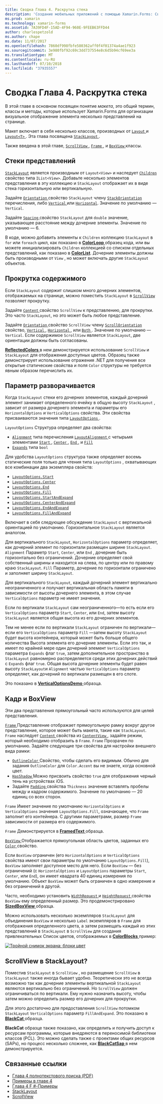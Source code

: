 ```yaml
---
title: Сводка Глава 4. Раскрутка стека
description: 'Создание мобильных приложений с помощью Xamarin.Forms: Сводка Глава 4. Раскрутка стека'
ms.prod: xamarin
ms.technology: xamarin-forms
ms.assetid: 7A39FD4F-15AD-4F94-960E-9FEEB63FFD44
author: charlespetzold
ms.author: chape
ms.date: 11/07/2017
ms.openlocfilehash: 7860df998fbfe580362aff0f4f01374a4ae1f923
ms.sourcegitcommit: 3e980fbf92c69c3dd737554e8c6d5b94cf69ee3a
ms.translationtype: MT
ms.contentlocale: ru-RU
ms.lasthandoff: 07/10/2018
ms.locfileid: "37935557"
---
```

# <a name="summary-of-chapter-4-scrolling-the-stack"></a>Сводка Глава 4. Раскрутка стека

В этой главе в основном посвящен понятие *макета*, это общий термин, классы и методы, которые использует Xamarin.Forms для организации визуальное отображение элемента несколько представлений на странице.

Макет включает в себя несколько классов, производных от [ `Layout` ](https://developer.xamarin.com/api/type/Xamarin.Forms.Layout/) и [ `Layout<T>` ](https://developer.xamarin.com/api/type/Xamarin.Forms.Layout%3CT%3E/). Эта глава посвящена [ `StackLayout` ](https://developer.xamarin.com/api/type/Xamarin.Forms.StackLayout/).

Также введена в этой главе, [ `ScrollView` ](https://developer.xamarin.com/api/type/Xamarin.Forms.ScrollView/), [ `Frame` ](https://developer.xamarin.com/api/type/Xamarin.Forms.Frame/), и [ `BoxView` ](https://developer.xamarin.com/api/type/Xamarin.Forms.BoxView/) классы.

## <a name="stacks-of-views"></a>Стеки представлений

[`StackLayout`](https://developer.xamarin.com/api/type/Xamarin.Forms.StackLayout/) является производным от `Layout<View>` и наследует [ `Children` ](https://developer.xamarin.com/api/type/Xamarin.Forms.Layout%3CT%3E/) свойство типа `IList<View>`. Добавьте несколько элементов представления в эту коллекцию и `StackLayout` отображает их в виде стека горизонтальную или вертикальную.

Задайте [ `Orientation` ](xref:Xamarin.Forms.StackLayout.Orientation) свойство `StackLayout` члену [ `StackOrientation` ](xref:Xamarin.Forms.StackOrientation) перечисления, либо [ `Vertical` ](xref:Xamarin.Forms.StackOrientation.Vertical) или [ `Horizontal`](xref:Xamarin.Forms.StackOrientation.Horizontal). Значение по умолчанию — `Vertical`.

Задайте [ `Spacing` ](https://developer.xamarin.com/api/property/Xamarin.Forms.StackLayout.Spacing/) свойство `StackLayout` для `double` значение, указывающее расстояние между дочерние элементы. Значение по умолчанию — 6.

В коде, можно добавить элементы к `Children` коллекцию `StackLayout` в `for` или `foreach` цикл, как показано в [ **ColorLoop** ](https://github.com/xamarin/xamarin-forms-book-samples/tree/master/Chapter04/ColorLoop) образец кода, или вы можете инициализировать `Children` коллекцией со списком отдельных представлений, как показано в [ **ColorList**](https://github.com/xamarin/xamarin-forms-book-samples/tree/master/Chapter04/ColorList). Дочерние элементы должны быть производными от `View` , но может включать другие `StackLayout` объектов.

## <a name="scrolling-content"></a>Прокрутка содержимого

Если `StackLayout` содержит слишком много дочерних элементов, отображаемых на странице, можно поместить `StackLayout` в [ `ScrollView` ](https://developer.xamarin.com/api/type/Xamarin.Forms.ScrollView/) позволяет прокрутку.

Задайте [ `Content` ](https://developer.xamarin.com/api/property/Xamarin.Forms.ScrollView.Content/) свойство `ScrollView` к представлению, для прокрутки. Это часто `StackLayout`, но это может быть любое представление.

Задайте [ `Orientation` ](xref:Xamarin.Forms.ScrollView.Orientation) свойство `ScrollView` члену [ `ScrollOrientation` ](xref:Xamarin.Forms.ScrollOrientation) свойство, [ `Vertical` ](xref:Xamarin.Forms.ScrollOrientation.Vertical), [ `Horizontal` ](xref:Xamarin.Forms.ScrollOrientation.Horizontal), или [ `Both` ](xref:Xamarin.Forms.ScrollOrientation.Both). Значение по умолчанию — `Vertical`. Если содержимое `ScrollView` является `StackLayout`, две ориентации должны быть согласованы.

[ **ReflectedColors** ](https://github.com/xamarin/xamarin-forms-book-samples/tree/master/Chapter04/ReflectedColors) в нем демонстрируется использование `ScrollView` и `StackLayout` для отображения доступных цветов. Образец также демонстрирует использование отражения .NET для получения все открытые статические свойства и поля `Color` структуры не требуется явным образом перечислить их.

## <a name="the-expands-option"></a>Параметр разворачивается

Когда `StackLayout` стеки его дочерних элементов, каждый дочерний элемент занимает определенного ячейку в общую высоту `StackLayout` , зависит от размера дочернего элемента и параметры его `HorizontalOptions` и `VerticalOptions` свойства. Эти свойства присваиваются значения типа [ `LayoutOptions` ](http://developer.xamstage.com/api/type/Xamarin.Forms.LayoutOptions/).

`LayoutOptions` Структура определяет два свойства:

- [`Alignment`](xref:Xamarin.Forms.LayoutOptions.Alignment) типа перечисления [ `LayoutAlignment` ](xref:Xamarin.Forms.LayoutAlignment) с четырьмя элементами [ `Start` ](xref:Xamarin.Forms.LayoutAlignment.Start), [ `Center` ](xref:Xamarin.Forms.LayoutAlignment.Center), [ `End` ](xref:Xamarin.Forms.LayoutAlignment.End), и [`Fill`](xref:Xamarin.Forms.LayoutAlignment.Fill)
- [`Expands`](xref:Xamarin.Forms.LayoutOptions.Expands) типа `bool`

Для удобства `LayoutOptions` структура также определяет восемь статические поля только для чтения типа `LayoutOptions` , охватывающих все комбинации два экземпляра свойств:

- [`LayoutOptions.Start`](https://developer.xamarin.com/api/field/Xamarin.Forms.LayoutOptions.Start/)
- [`LayoutOptions.Center`](https://developer.xamarin.com/api/field/Xamarin.Forms.LayoutOptions.Center/)
- [`LayoutOptions.End`](https://developer.xamarin.com/api/field/Xamarin.Forms.LayoutOptions.End/)
- [`LayoutOptions.Fill`](https://developer.xamarin.com/api/field/Xamarin.Forms.LayoutOptions.Fill/)
- [`LayoutOptions.StartAndExpand`](https://developer.xamarin.com/api/field/Xamarin.Forms.LayoutOptions.StartAndExpand/)
- [`LayoutOptions.CenterAndExpand`](https://developer.xamarin.com/api/field/Xamarin.Forms.LayoutOptions.CenterAndExpand/)
- [`LayoutOptions.EndAndExpand`](https://developer.xamarin.com/api/field/Xamarin.Forms.LayoutOptions.EndAndExpand/)
- [`LayoutOptions.FillAndExpand`](https://developer.xamarin.com/api/field/Xamarin.Forms.LayoutOptions.FillAndExpand/)

Включает в себя следующее обсуждение `StackLayout` с вертикальной ориентацией по умолчанию. Горизонтальное `StackLayout` является аналогом.

Для вертикального `StackLayout`, `HorizontalOptions` параметр определяет, как дочерний элемент по горизонтали размещен ширине `StackLayout`. `Alignment` Параметр `Start`, `Center`, или `End` , дочерние быть горизонтально без ограничений. Дочерние определяет свой собственный ширины и находится на слева, по центру или по правому краю `StackLayout`. `Fill` Параметр, дочерние по горизонтали ограничено и заполняет ширину `StackLayout`.

Для вертикального `StackLayout`, каждый дочерний элемент вертикально неограниченного и получает вертикальная область памяти в зависимости от высоты дочернего элемента, в этом случае `VerticalOptions` параметр не имеет значения.

Если по вертикали `StackLayout` сам неограниченного&mdash;то есть если его `VerticalOptions` параметр `Start`, `Center`, или `End`, затем высоту `StackLayout` является общая высота из его дочерних элементов.

Тем не менее если по вертикали `StackLayout` ограничен по вертикали&mdash;если его `VerticalOptions` параметр `Fill` &mdash;затем высоту `StackLayout` будет высота контейнера, который может быть больше общего количества Высота элемента его дочерние элементы. Если это так, и имеет по крайней мере один дочерний элемент `VerticalOptions` параметра `Expands` флаг `true`, затем дополнительное пространство в `StackLayout` равномерно распределяется среди этих дочерних действий с `Expands` флаг `true`. Общая высота дочерние элементы будет равен высоту `StackLayout`и `Alignment` частью `VerticalOptions` параметр определяет, как дочерний по вертикали размещен в его слоте.

Это показано в [ **VerticalOptionsDemo** ](https://github.com/xamarin/xamarin-forms-book-samples/tree/master/Chapter04/VerticalOptionsDemo) образца.

## <a name="frame-and-boxview"></a>Кадр и BoxView

Эти два представления прямоугольный часто используются для целей представления.

[ `Frame` ](https://developer.xamarin.com/api/type/Xamarin.Forms.Frame/) Представление отображает прямоугольную рамку вокруг другое представление, которое может быть макета, такие как `StackLayout`. `Frame` наследует [ `Content` ](https://developer.xamarin.com/api/property/Xamarin.Forms.ContentView.Content/) свойства из [ `ContentView` ](https://developer.xamarin.com/api/type/Xamarin.Forms.ContentView/) , задайте режим, который необходимо отобразить в `Frame`. `Frame` Прозрачен по умолчанию. Задайте следующие три свойства для настройки внешнего вида рамки:

- [ `OutlineColor` ](https://developer.xamarin.com/api/property/Xamarin.Forms.Frame.OutlineColor/) Свойство, чтобы сделать его видимым. Обычно для задания `OutlineColor` для `Color.Accent` вы не знаете, когда основной цвет.
- [ `HasShadow` ](https://developer.xamarin.com/api/property/Xamarin.Forms.Frame.HasShadow/) Можно присвоить свойство `true` для отображения черный тень на устройствах iOS.
- Задайте [ `Padding` ](https://developer.xamarin.com/api/property/Xamarin.Forms.Layout.Padding/) свойства `Thickness` значение вставлять пробелы между и кадром содержимого. Значение по умолчанию — 20 единиц со всех сторон.

`Frame` Имеет значение по умолчанию `HorizontalOptions` и `VerticalOptions` значения `LayoutOptions.Fill`, означающее, что `Frame` заполнит его контейнера. С другими параметрами, размер `Frame` зависимости от размера его содержимого.

`Frame` Демонстрируется в [ **FramedText** ](https://github.com/xamarin/xamarin-forms-book-samples/tree/master/Chapter04/FramedText) образца.

[ `BoxView` ](https://developer.xamarin.com/api/type/Xamarin.Forms.BoxView/) Отображается прямоугольная область цветов, заданных его [ `Color` ](https://developer.xamarin.com/api/property/Xamarin.Forms.BoxView.Color/) свойство.

Если `BoxView` ограничен (его `HorizontalOptions` и `VerticalOptions` свойства имеют свои параметры по умолчанию `LayoutOptions.Fill`), `BoxView` заполняет доступное место для него. Если `BoxView` — без ограничений (с `HorizontalOptions` и `LayoutOptions` параметры `Start`, `Center`, или `End`), он имеет квадрата 40 единиц измерения по умолчанию. Объект `BoxView` может быть ограничен в одно измерение и без ограничений в другой.

Часто, необходимо установить [ `WidthRequest` ](https://developer.xamarin.com/api/property/Xamarin.Forms.VisualElement.WidthRequest/) и [ `HeightRequest` ](https://developer.xamarin.com/api/property/Xamarin.Forms.VisualElement.HeightRequest/) свойства `BoxView` ему определенный размер. Это продемонстрировано [ **SizedBoxView** ](https://github.com/xamarin/xamarin-forms-book-samples/tree/master/Chapter04/SizedBoxView) образца.

Можно использовать несколько экземпляров `StackLayout` для объединения `BoxView` и несколько `Label` экземпляров в `Frame` для отображения определенного цвета, а затем размещать каждый из этих представлений в `StackLayout` в `ScrollView` для создания привлекательных Список цветов, отображаемых в [ **ColorBlocks** ](https://github.com/xamarin/xamarin-forms-book-samples/tree/master/Chapter04/ColorBlocks) пример:

[![Тройной снимок экрана: блоки цвет](images/ch04fg11-small.png "списка цветов")](images/ch04fg11-large.png#lightbox "списка цветов")

## <a name="a-scrollview-in-a-stacklayout"></a>ScrollView в StackLayout?

Поместив `StackLayout` в `ScrollView` , но размещение `ScrollView` в `StackLayout` также иногда бывает удобно. Теоретически это не всегда возможно так как дочерние элементы вертикальной `StackLayout` являются вертикально без ограничений. Но `ScrollView` должен ограничиваться по вертикали. Ему нужно назначить высоту, чтобы затем можно определить размер его дочерних для прокрутки.

Для этого достаточно для предоставления `ScrollView` потомком `StackLayout` `VerticalOptions` параметр `FillAndExpand`. Это показано в [ **BlackCat** ](https://github.com/xamarin/xamarin-forms-book-samples/tree/master/Chapter04/BlackCat) образца.

**BlackCat** образце также показано, как определить и получить доступ к ресурсам программы, которые внедряются в переносимой библиотеки классов (PCL). Это можно сделать также с проектами общих ресурсов (SAPs), но процесс несколько сложнее, как [ **BlackCatSap** ](https://github.com/xamarin/xamarin-forms-book-samples/tree/master/Chapter04/BlackCatSap) в нем демонстрируется.



## <a name="related-links"></a>Связанные ссылки

- [Глава 4 полнотекстового поиска (PDF)](https://download.xamarin.com/developer/xamarin-forms-book/XamarinFormsBook-Ch04-Apr2016.pdf)
- [Примеры в главе 4](https://github.com/xamarin/xamarin-forms-book-samples/tree/master/Chapter04)
- [Глава 4 F #-Примеры](https://github.com/xamarin/xamarin-forms-book-samples/tree/master/Chapter04/FS)
- [StackLayout](~/xamarin-forms/user-interface/layouts/stack-layout.md)
- [ScrollView](~/xamarin-forms/user-interface/layouts/scroll-view.md)
